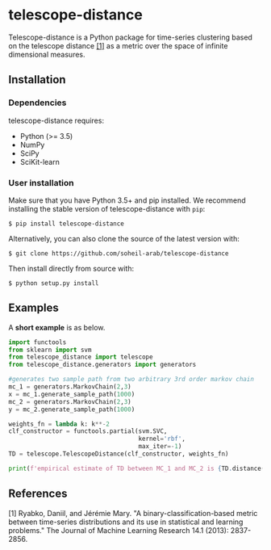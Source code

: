 # telescope-distance

Telescope-distance is a Python package for time-series clustering based on the telescope distance [[1]](#1) 
as a metric over the space of infinite dimensional measures.


## Installation

### Dependencies

telescope-distance requires:

- Python (>= 3.5)
- NumPy 
- SciPy
- SciKit-learn

### User installation
Make sure that you have Python 3.5+ and pip installed. We recommend installing the stable version of 
telescope-distance with ``pip``:

    $ pip install telescope-distance

Alternatively, you can also clone the source of the latest version with:
    
    $ git clone https://github.com/soheil-arab/telescope-distance

Then install directly from source with:

    $ python setup.py install    

## Examples
A **short example** is as below.
```python
import functools
from sklearn import svm
from telescope_distance import telescope
from telescope_distance.generators import generators

#generates two sample path from two arbitrary 3rd order markov chain 
mc_1 = generators.MarkovChain(2,3) 
x = mc_1.generate_sample_path(1000)
mc_2 = generators.MarkovChain(2,3)
y = mc_2.generate_sample_path(1000)

weights_fn = lambda k: k**-2
clf_constructor = functools.partial(svm.SVC,
                                    kernel='rbf',
                                    max_iter=-1)
TD = telescope.TelescopeDistance(clf_constructor, weights_fn)

print(f'empirical estimate of TD between MC_1 and MC_2 is {TD.distance(x,y)}')
```
## References
<a id="1">[1]</a> Ryabko, Daniil, and Jérémie Mary. "A binary-classification-based metric between time-series distributions and its use in statistical and learning problems." The Journal of Machine Learning Research 14.1 (2013): 2837-2856.